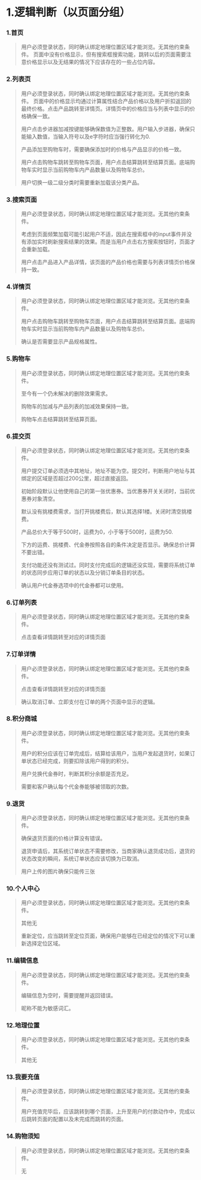 # 1.逻辑判断（以页面分组）
### 1.首页
> 用户必须登录状态，同时确认绑定地理位置区域才能浏览。无其他约束条件。
> 页面中没有价格显示，但有搜索框搜索功能，跳转以后的页面需要注意价格显示以及无结果的情况下应该存在的一些占位内容。

### 2.列表页

> 用户必须登录状态，同时确认绑定地理位置区域才能浏览。无其他约束条件。
> 页面中的价格显示均通过计算属性结合产品价格以及用户折扣返回的最终价格。点击产品跳转至详情页。详情页中的价格应当与列表中显示的价格确保一致。
>
> 用户点击步进器加减按键能够确保数值为正整数。用户输入步进器，确保只能输入数值，当输入符号以及e字符时应当强行转化为0.
>
> 产品添加至购物车时，需要确保添加时的价格与产品显示的价格一致。
>
> 用户点击购物车跳转至购物车页面，用户点击结算跳转至结算页面。底端购物车实时显示当前购物车内产品数量以及购物车总价。
>
> 用户切换一级二级分类时需要重新加载该分类产品。

### 3.搜索页面

> 用户必须登录状态，同时确认绑定地理位置区域才能浏览。无其他约束条件。
>
> 考虑到页面频繁加载可能引起用户不适，因此在搜索框中的input事件并没有添加实时刷新搜索结果的效果。而是当用户点击右方搜索按钮时，页面才会重新加载。
>
> 用户点击产品进入产品详情，该页面的产品价格也需要与列表详情页价格保持一致。

### 4.详情页

> 用户必须登录状态，同时确认绑定地理位置区域才能浏览。无其他约束条件。
>
> 用户点击购物车跳转至购物车页面，用户点击结算跳转至结算页面。底端购物车实时显示当前购物车内产品数量以及购物车总价。
>
> 确认是否需要显示产品规格属性。

### 5.购物车

> 用户必须登录状态，同时确认绑定地理位置区域才能浏览。无其他约束条件。
>
> 至今有一个仍未解决的删除效果需求。
>
> 购物车的加减与产品列表的加减效果保持一致。
>
> 购物车点击结算跳转至结算页面。

### 6.提交页

> 用户必须登录状态，同时确认绑定地理位置区域才能浏览。无其他约束条件。
>
> 用户提交订单必须选中其地址，地址不能为空。提交时，判断用户地址与其绑定的区域是否超过200公里，超过直接返回。
>
> 初始阶段默认让他使用自己的第一张优惠券。当优惠券开关关闭时，当前优惠券对象清空。
>
> 默认没有挑楼费需求，当打开挑楼费后，默认其选择1楼。关闭时清空挑楼费。
>
> 产品总价大于等于500时，运费为0，小于等于500时，运费为50.
>
> 下方的运费、挑楼费、代金券按照各自的条件决定是否显示。确保总价计算不要出错。
>
> 支付功能还没有测试过。同时支付完成后的逻辑还没实现，需要将系统订单的状态同步应用订单的状态以及分销订单条目的状态。
>
> 确认用户代金券选项中的代金券都可以使用。

### 6.订单列表

> 用户必须登录状态，同时确认绑定地理位置区域才能浏览。无其他约束条件。
>
> 点击查看详情跳转至对应的详情页面

### 7.订单详情

> 用户必须登录状态，同时确认绑定地理位置区域才能浏览。无其他约束条件。
>
> 点击查看详情跳转至对应的详情页面
>
> 确认取消订单、立即支付在订单的两个页面中显示的逻辑。

### 8.积分商城

> 用户必须登录状态，同时确认绑定地理位置区域才能浏览。无其他约束条件。
>
> 用户的积分应该在订单完成后，结算给该用户，当用户发起退货时，如果订单状态已经完成，则要扣除该用户得到的积分。
>
> 用户兑换代金券时，判断其积分余额是否充足。
>
> 需要和客户确认每个代金券能够被领取的次数。

### 9.退货

> 用户必须登录状态，同时确认绑定地理位置区域才能浏览。无其他约束条件。
>
> 确保退货页面的价格计算没有错误。
>
> 退货申请后，其系统订单状态不需要修改，当商家确认退货成功后，退货的状态改变的瞬间，系统订单状态应该切换为已取消。
>
> 用户上传的图片确保只能传三张

### 10.个人中心

> 用户必须登录状态，同时确认绑定地理位置区域才能浏览。无其他约束条件。
>
> 其他无
>
> 重新定位，应当跳转至定位页面，确保用户能够在已经定位的情况下可以重新选择定位区域。

### 11.编辑信息

> 用户必须登录状态，同时确认绑定地理位置区域才能浏览。无其他约束条件。
>
> 编辑信息为空时，需要提醒并返回错误。
>
> 昵称不能为敏感词汇。

### 12.地理位置

> 用户必须登录状态，同时确认绑定地理位置区域才能浏览。无其他约束条件。
>
> 其他无

### 13.我要充值

> 用户必须登录状态，同时确认绑定地理位置区域才能浏览。无其他约束条件。
>
> 用户充值完毕后，应该跳转到哪个页面，上升至用户的付款动作中，完成以后跳转页面的配置以及未完成而跳转的页面。

### 14.购物须知

> 用户必须登录状态，同时确认绑定地理位置区域才能浏览。无其他约束条件。
>
> 无